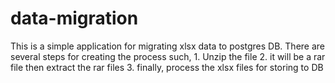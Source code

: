 # data-migration
This is a simple application for migrating xlsx data to postgres DB. There are several steps for creating the process such,
    1. Unzip the file
    2. it will be a rar file then extract the rar files
    3. finally, process the xlsx files for storing to DB
    
